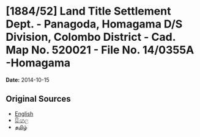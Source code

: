 # [1884/52] Land Title Settlement Dept. - Panagoda, Homagama D/S Division, Colombo District - Cad. Map No. 520021 - File No. 14/0355A -Homagama

**Date:** 2014-10-15

## Original Sources

- [English](https://documents.gov.lk/view/extra-gazettes/2014/10/1884-52_E.pdf)
- [සිංහල](https://documents.gov.lk/view/extra-gazettes/2014/10/1884-52_S.pdf)
- [தமிழ்](https://documents.gov.lk/view/extra-gazettes/2014/10/1884-52_T.pdf)
